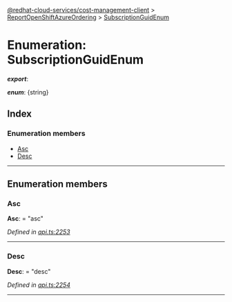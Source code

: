 [@redhat-cloud-services/cost-management-client](../README.md) > [ReportOpenShiftAzureOrdering](../modules/reportopenshiftazureordering.md) > [SubscriptionGuidEnum](../enums/reportopenshiftazureordering.subscriptionguidenum.md)

# Enumeration: SubscriptionGuidEnum

*__export__*: 

*__enum__*: {string}

## Index

### Enumeration members

* [Asc](reportopenshiftazureordering.subscriptionguidenum.md#asc)
* [Desc](reportopenshiftazureordering.subscriptionguidenum.md#desc)

---

## Enumeration members

<a id="asc"></a>

###  Asc

**Asc**:  = "asc"

*Defined in [api.ts:2253](https://github.com/RedHatInsights/javascript-clients/blob/master/packages/cost-management/api.ts#L2253)*

___
<a id="desc"></a>

###  Desc

**Desc**:  = "desc"

*Defined in [api.ts:2254](https://github.com/RedHatInsights/javascript-clients/blob/master/packages/cost-management/api.ts#L2254)*

___

